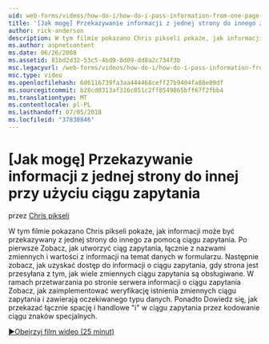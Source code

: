 ```yaml
---
uid: web-forms/videos/how-do-i/how-do-i-pass-information-from-one-page-to-another-using-a-query-string
title: '[Jak mogę] Przekazywanie informacji z jednej strony do innego za pomocą ciągu zapytania | Dokumentacja firmy Microsoft'
author: rick-anderson
description: W tym filmie pokazano Chris pikseli pokaże, jak informacji może być przekazywany z jednej strony do innego za pomocą ciągu zapytania. Po pierwsze Zobacz, jak utworzyć ciąg zapytania w...
ms.author: aspnetcontent
ms.date: 06/26/2008
ms.assetid: 81bd2d32-53c5-4bd9-8d09-dd8a2c734f3b
msc.legacyurl: /web-forms/videos/how-do-i/how-do-i-pass-information-from-one-page-to-another-using-a-query-string
msc.type: video
ms.openlocfilehash: 6d6116739fa3aa444468ceff27b9404fa88e09df
ms.sourcegitcommit: b28cd0313af316c051c2ff8549865bff67f2fbb4
ms.translationtype: MT
ms.contentlocale: pl-PL
ms.lasthandoff: 07/05/2018
ms.locfileid: "37830846"
---
```

<a name="how-do-i-pass-information-from-one-page-to-another-using-a-query-string"></a>[Jak mogę] Przekazywanie informacji z jednej strony do innej przy użyciu ciągu zapytania
====================
przez [Chris pikseli](https://twitter.com/chrispels)

W tym filmie pokazano Chris pikseli pokaże, jak informacji może być przekazywany z jednej strony do innego za pomocą ciągu zapytania. Po pierwsze Zobacz, jak utworzyć ciąg zapytania, łącznie z nazwami zmiennych i wartości z informacji na temat danych w formularzu. Następnie zobacz, jak uzyskać dostęp do informacji o ciągu zapytania, gdy strona jest przesyłana z tym, jak wiele zmiennych ciągu zapytania są obsługiwane. W ramach przetwarzania po stronie serwera informacji o ciągu zapytania Zobacz, jak zaimplementować weryfikację istnienia zmiennych ciągu zapytania i zawierają oczekiwanego typu danych. Ponadto Dowiedz się, jak przekazać łącznie spację i handlowe "i" w ciągu zapytania przez kodowanie ciągu znaków specjalnych.

[&#9654;Obejrzyj film wideo (25 minut)](https://channel9.msdn.com/Blogs/ASP-NET-Site-Videos/how-do-i-pass-information-from-one-page-to-another-using-a-query-string)
